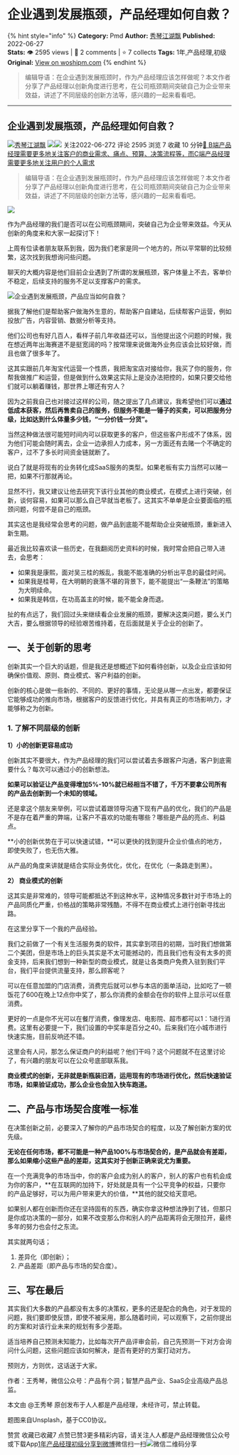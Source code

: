# 企业遇到发展瓶颈，产品经理如何自救？
{% hint style="info" %}
**Category:** Pmd
**Author:** [秀琴江湖飘](https://www.woshipm.com/u/979473)
**Published:** 2022-06-27  
**Stats:** 👁️ 2595 views | 💬 2 comments | ⭐ 7 collects
**Tags:** 1年,产品经理,初级
**Original:** [View on woshipm.com](https://www.woshipm.com/pmd/5502980.html)
{% endhint %}
> 编辑导语：在企业遇到发展瓶颈时，作为产品经理应该怎样做呢？本文作者分享了产品经理以创新角度进行思考，在公司瓶颈期间突破自己为企业带来效益，讲述了不同层级的创新方法等，感兴趣的一起来看看吧。

---

## 企业遇到发展瓶颈，产品经理如何自救？

[![](https://image.woshipm.com/wp-files/2022/05/Cc5Hm9NjxOTTpFgc8hFZ.jpeg!/both/72x72)](https://www.woshipm.com/u/979473)[秀琴江湖飘](https://www.woshipm.com/u/979473) ![](https://static.woshipm.com/tag/1121_1@2x.png)![](https://static.woshipm.com/tag/2104_1@2x.png) 关注2022-06-272 评论 2595 浏览 7 收藏 10 分钟[🔗 B端产品经理需要更多地关注客户的商业需求、痛点、预算、决策流程等，而C端产品经理需要更多地关注用户的个人需求](https://ke.qidianla.com/courses/bcpm)

> 编辑导语：在企业遇到发展瓶颈时，作为产品经理应该怎样做呢？本文作者分享了产品经理以创新角度进行思考，在公司瓶颈期间突破自己为企业带来效益，讲述了不同层级的创新方法等，感兴趣的一起来看看吧。

![](https://image.woshipm.com/wp-files/2022/06/w7A4Czp27DOQ2pkkYJJT.jpg)

作为产品经理的我们是否可以在公司瓶颈期间，突破自己为企业带来效益。今天从创新的角度来和大家一起探讨下！

上周有位读者朋友联系到我，因为我们老家是同一个地方的，所以平常聊的比较频繁，这次找到我想询问些问题。

聊天的大概内容是他们目前企业遇到了所谓的发展瓶颈，客户体量上不去，客单价不稳定，后续支持的服务不足以支撑客户的需求。

![企业遇到发展瓶颈，产品应当如何自救？](https://image.woshipm.com/wp-files/2022/06/UqnnkQBdWBmF5Jz6Qbvh.jpeg)

据我了解他们是帮助客户做海外生意的，帮助客户自建站，后续帮客户运营，例如投放广告，内容营销、数据分析等支持。

他们公司也有好几百人，看样子前几年收益还可以，当他提出这个问题的时候，我在想近两年出海赛道不是挺宽阔的吗？按常理来说做海外业务应该会比较好做，而且也做了很多年了。

这其实跟前几年淘宝代运营一个性质，我把淘宝店对接给你，我买了你的服务，你帮我做推广和运营，但是做到什么效果这实际上是没办法把控的，如果只要交给他们就可以躺着赚钱，那世界上哪还有穷人？

因为之前我自己也对接过这样的公司，随之提出了几点建议，我希望他们可以**通过低成本获客，然后再售卖自己的服务，但服务不能是一锤子的买卖，可以把服务分级，比如达到什么体量多少钱，“一分价钱一分货”。**

当然这种做法很可能短时间内可以获取更多的客户，但这些客户形成不了体系，因为他们可能会随时离去，企业一边承担人力成本，另一方面还有去赌一个不确定的客户，过不了多长时间资金链就断了。

说白了就是将现有的业务转化成SaaS服务的类型。如果老板有实力当然可以赌一把，如果不行那就再论。

显然不行，我又建议让他去研究下该行业其他的商业模式，在模式上进行突破，创新，谈何容易，如果可以那么自己早就当老板了。这其实不单单是企业要面临的瓶颈问题，何尝不是自己的瓶颈。

其实这也是我经常会思考的问题，做产品到底能不能帮助企业突破瓶颈，重新进入新生期。

最近我比较喜欢读一些历史，在我翻阅历史资料的时候，我时常会把自己带入进去，会思考：

*   如果我是康熙，面对吴三桂的叛乱，我能不能准确的分析出平息的最佳时间。
*   如果我是桂萼，在大明朝的衰落不堪的背景下，能不能提出“一条鞭法”的策略为大明续命。
*   如果我是韩信，在功高盖主的时候，能不能全身而退。

扯的有点远了，我们回过头来继续看企业发展的瓶颈，要解决这类问题，要么关门大吉，要么根据领导的经验艰苦维持着，在后面就是关于企业的创新了。

## 一、关于创新的思考

创新其实一个巨大的话题，但是我还是想概述下如何看待创新，以及企业应该如何确保价值观、原则、商业模式、客户利益的创新。

创新的核心是做一些新的、不同的、更好的事情，无论是从哪一点出发，都要保证它能够成功的推向市场，根据客户的反馈进行优化，并具有真正的市场影响力，才能够称之为创新。

### 1\. 了解不同层级的创新

**1）小的创新更容易成功**

创新其实不要很大，作为产品经理的我们可以尝试着去多跟客户沟通，客户到底需要什么？每次可以通过小的创新想法。

**如果可以验证让产品变得增加5%-10%就已经相当不错了，千万不要拿公司所有的产品去创新到一个未知的领域。**

还是拿这个朋友来举例，可以尝试着跟领导沟通下现有产品的优化，我们的产品是不是存在着严重的弊端，让客户不喜欢的功能有哪些？哪些是产品的亮点、利益点。

**小的创新优势在于可以快速试错，**可以更快的找到提升企业价值点的地方，即使失败了，也无伤大雅。

从产品的角度来讲就是结合实际业务优化，优化，在优化（一条路走到黑）。

**2） 商业模式的创新**

这其实是非常难的，领导可能都抵达不到这种水平，这种情况多数针对于市场上的产品同质化严重，价格战的策略非常残酷，不得不在商业模式上进行创新寻找出路。

在这里分享下一个我的产品经验。

我们之前做了一个有关生活服务类的软件，其实拿到项目的初期，当时我们想做第二个美团，但是市场上的巨头其实是不太可能撼动的，而且我们也有没有太多的资金支持，后来我们想到一种新型的商业模式，就是让各类商户免费入驻到我们平台，我们平台提供流量支持，那么顾客呢？

可以在任意加盟的门店消费，消费完后就可以参与本店的面单活动，比如吃了一顿饭花了600在晚上12点你中奖了，那么你消费的金额会在你的软件上显示可以任意消费。

更好的一点是你不光可以在餐厅消费，像理发店、电影院、超市都可以1：1进行消费。这里有必要提一下，我们设置的中奖率是百分之40。后来我们在小城市进行快速实施，目前反响还不错。

这里会有人问，那怎么保证商户的利益呢？他们干吗？这个问题就不在这里讨论了，有兴趣的朋友可以在公众号底部联系我。

**商业模式的创新，无非就是新瓶装旧酒，运用现有的市场进行优化，然后快速验证市场，如果验证成功，那么企业也会加入快车跑道。**

## 二、产品与市场契合度唯一标准

在决策创新之前，必要深入了解你的产品市场契合的程度，以及了解创新方案的优先级。

**无论在任何市场，都不可能是一种产品100%与市场契合的，是产品就会有差距，那么如果缩小这些产品的差距，这其实对于创新正确来说尤为重要。**

在一个充满竞争的市场当中，你的客户会成为别人的客户，别人的客户也有机会成为你的客户，**在互联网的加持下，好处就是具有一个公平竞争的权益，只要你的产品足够好，可以为用户带来更大的价值，**其他的就交给天意吧。

如果别人都在创新而你还在坚持固有的东西，确实你拿这种想法挣到了钱，但那只是你成功决策的一部分，如果不改变那么你和别人的产品距离将会无限拉开，最终多年的努力也会付之东流。

其实就两句话；

1.  差异化（即创新）；
2.  产品差距（即产品与市场的契合度）。

## 三、写在最后

其实我们大多数的产品都没有太多的决策权，更多的还是配合的角色，对于发现的问题，我们要即使反馈，即使不被采用，那么随着时间，可以观察下，之前你提出的方案和对该行业未来的规划有多少差距。

适当培养自己预测未知能力，比如每次开产品评审会前，自己先预测一下对方会询问什么问题，这些问题应该如何解决，是否有更好的方案打动对方。

预则方，方则优，这话送于大家。

作者：王秀琴，微信公众号：产品有个洞；智慧产品产业、SaaS企业高级产品总监。

本文由 @王秀琴 原创发布于人人都是产品经理，未经许可，禁止转载。

题图来自Unsplash，基于CC0协议。

赞赏 收藏已收藏7 点赞已赞3更多精彩内容，请关注人人都是产品经理微信公众号或下载App[1年](https://www.woshipm.com/tag/1%e5%b9%b4)[产品经理](https://www.woshipm.com/tag/pmd)[初级](https://www.woshipm.com/tag/%e5%88%9d%e7%ba%a7)[分享到微博](https://service.weibo.com/share/share.php?appkey=2775287854&title=企业遇到发展瓶颈，产品经理如何自救？&url=https://www.woshipm.com/pmd/5502980.html&pic=https://image.woshipm.com/wp-files/2022/06/w7A4Czp27DOQ2pkkYJJT.jpg)微信扫一扫![微信二维码](https://api.pwmqr.com/qrcode/create/?url=https://www.woshipm.com/pmd/5502980.html)分享